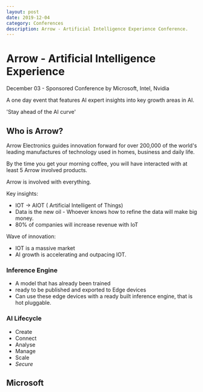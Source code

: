 ```yaml
---
layout: post
date: 2019-12-04
category: Conferences 
description: Arrow - Artificial Intelligence Experience Conference. 
---
```


# Arrow - Artificial Intelligence Experience
December 03 - Sponsored Conference by Microsoft, Intel, Nvidia

A one day event that features AI expert insights into key growth areas in AI.

'Stay ahead of the AI curve'


## Who is Arrow?

Arrow Electronics guides innovation forward for over 200,000 of the world's leading manufactures of technology used in
 homes, business and daily life.
 
By the time you get your morning coffee, you will have interacted with at least 5 Arrow involved products.

Arrow is involved with everything.

Key insights: 
* IOT ->  AIOT ( Artificial Intelligent of Things)
* Data is the new oil - Whoever knows how to refine the data will make big money.
* 80% of companies will increase revenue with IoT


Wave of innovation:
* IOT is a massive market
* AI growth is accelerating and outpacing IOT.


### Inference Engine
* A model that has already been trained
* ready to be published and exported to Edge devices
* Can use these edge devices with a ready built inference engine, that is hot pluggable.

### AI Lifecycle

* Create
* Connect
* Analyse
* Manage
* Scale
* *Secure*


## Microsoft
